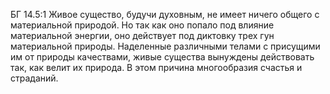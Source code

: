 БГ 14.5:1	Живое существо, будучи духовным, не имеет ничего общего с материальной природой. Но так как оно попало под влияние материальной энергии, оно действует под диктовку трех гун материальной природы. Наделенные различными телами с присущими им от природы качествами, живые существа вынуждены действовать так, как велит их природа. В этом причина многообразия счастья и страданий.